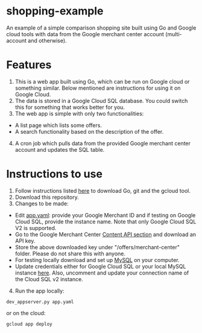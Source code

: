 # shopping-example
An example of a simple comparison shopping site built using Go and Google cloud tools with data from the Google merchant center account (multi-account and otherwise).

# Features
1) This is a web app built using Go, which can be run on Google cloud or something similar. Below mentioned are instructions for using it on Google Cloud.
2) The data is stored in a Google Cloud SQL database. You could switch this for something that works better for you.
3) The web app is simple with only two functionalities:
- A list page which lists some offers.
- A search functionality based on the description of the offer.
4) A cron job which pulls data from the provided Google merchant center account and updates the SQL table.

# Instructions to use
1) Follow instructions listed [here](https://cloud.google.com/go/getting-started/hello-world) to download Go, git and the gcloud tool.
2) Download this repository.
3) Changes to be made:
- Edit [app.yaml](https://github.com/a-plx/shopping-example/tree/master/offers/app): provide your Google Merchant ID and if testing on Google Cloud SQL, provide the instance name. Note that only Google Cloud SQL V2 is supported.
- Go to the Google Merchant Center [Content API section](https://merchants.google.com/mc/contentapi/settings) and download an API key.
- Store the above downloaded key under "/offers/merchant-center" folder. Please do not share this with anyone.
- For testing locally download and set up [MySQL](https://dev.mysql.com/doc/mysql-getting-started/en/) on your computer.
- Update credentials either for Google Cloud SQL or your local MySQL instance [here](https://github.com/a-plx/shopping-example/blob/master/offers/config.go). Also, uncomment and update your connection name of the Cloud SQL v2 instance.
4) Run the app locally:
```
dev_appserver.py app.yaml
```
or on the cloud:
```
gcloud app deploy
```
